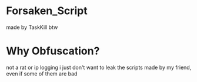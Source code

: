 # Forsaken_Script
made by TaskKill btw

# Why Obfuscation?
not a rat or ip logging
i just don't want to leak the scripts made by my friend, even if some of them are bad
